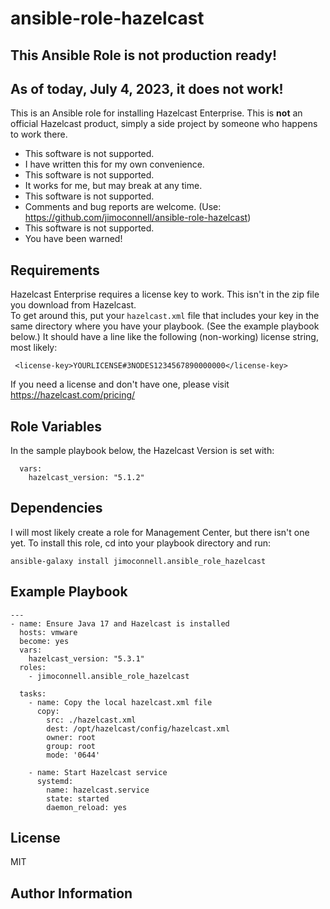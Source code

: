 ansible-role-hazelcast
=========

## This Ansible Role is not production ready! 
## As of today, July 4, 2023, it does not work!

This is an Ansible role for installing Hazelcast Enterprise.
This is **not** an official Hazelcast product, simply a side project by someone who happens to work there. 

* This software is not supported. 
* I have written this for my own convenience.  
* This software is not supported. 
* It works for me, but may break at any time.
* This software is not supported. 
* Comments and bug reports are welcome. (Use: https://github.com/jimoconnell/ansible-role-hazelcast)
* This software is not supported. 
* You have been warned!


Requirements
------------

Hazelcast Enterprise requires a license key to work.  This isn't in the zip file you download from Hazelcast.  
To get around this, put your `hazelcast.xml` file that includes your key in the same directory where you have your playbook. (See the example playbook below.) 
It should have a line like the following (non-working) license string, most likely:
```
 <license-key>YOURLICENSE#3NODES1234567890000000</license-key>
 ```

If you need a license and don't have one, please visit https://hazelcast.com/pricing/

Role Variables
--------------

In the sample playbook below, the Hazelcast Version is set with:
```
  vars:
    hazelcast_version: "5.1.2"
```    

Dependencies
------------

I will most likely create a role for Management Center, but there isn't one yet.
To install this role, cd into your playbook directory and run:
```
ansible-galaxy install jimoconnell.ansible_role_hazelcast
```

Example Playbook
----------------

```
---
- name: Ensure Java 17 and Hazelcast is installed
  hosts: vmware
  become: yes
  vars:
    hazelcast_version: "5.3.1"
  roles:
    - jimoconnell.ansible_role_hazelcast

  tasks:
    - name: Copy the local hazelcast.xml file
      copy:
        src: ./hazelcast.xml
        dest: /opt/hazelcast/config/hazelcast.xml
        owner: root
        group: root
        mode: '0644'
      
    - name: Start Hazelcast service
      systemd: 
        name: hazelcast.service
        state: started
        daemon_reload: yes
```

License
-------

MIT

Author Information
------------------


